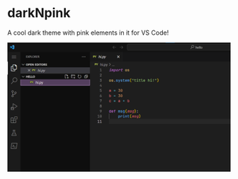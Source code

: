 # darkNpink 

A cool dark theme with pink elements in it for VS Code!


![showcase](sc.png)

<!-- [Visual Studio Marketplace](https://google.com) -->